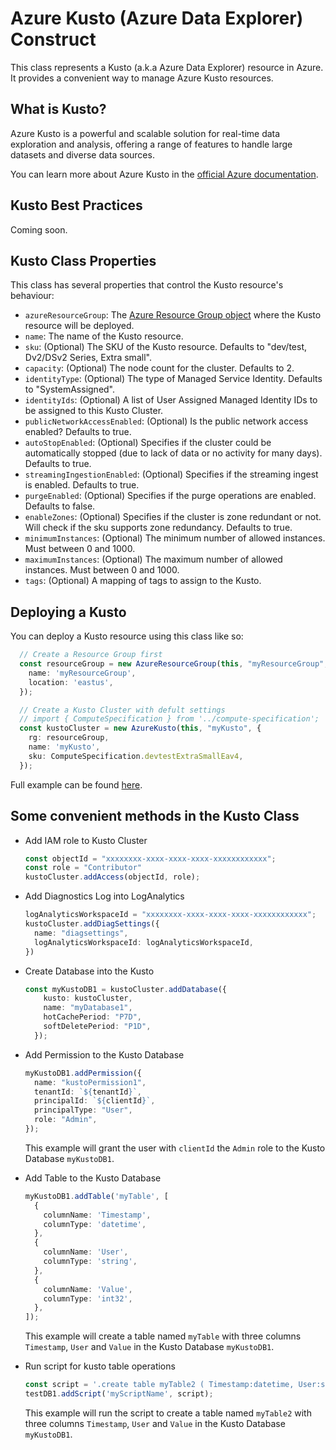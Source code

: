 # Azure Kusto (Azure Data Explorer) Construct

This class represents a Kusto (a.k.a Azure Data Explorer) resource in Azure. It provides a convenient way to manage Azure Kusto resources.

## What is Kusto?

Azure Kusto is a powerful and scalable solution for real-time data exploration and analysis, offering a range of features to handle large datasets and diverse data sources.

You can learn more about Azure Kusto in the [official Azure documentation](https://learn.microsoft.com/en-us/azure/data-explorer/data-explorer-overview).

## Kusto Best Practices

Coming soon.

## Kusto Class Properties

This class has several properties that control the Kusto resource's behaviour:

- `azureResourceGroup`: The [Azure Resource Group object](../azure-resourcegroup/) where the Kusto resource will be deployed.
- `name`: The name of the Kusto resource.
- `sku`: (Optional) The SKU of the Kusto resource. Defaults to "dev/test, Dv2/DSv2 Series, Extra small".
- `capacity`: (Optional) The node count for the cluster. Defaults to 2.
- `identityType`: (Optional) The type of Managed Service Identity. Defaults to "SystemAssigned".
- `identityIds`: (Optional) A list of User Assigned Managed Identity IDs to be assigned to this Kusto Cluster.
- `publicNetworkAccessEnabled`: (Optional) Is the public network access enabled? Defaults to true.
- `autoStopEnabled`: (Optional) Specifies if the cluster could be automatically stopped (due to lack of data or no activity for many days). Defaults to true.
- `streamingIngestionEnabled`: (Optional) Specifies if the streaming ingest is enabled. Defaults to true.
- `purgeEnabled`: (Optional) Specifies if the purge operations are enabled. Defaults to false.
- `enableZones`: (Optional) Specifies if the cluster is zone redundant or not. Will check if the sku supports zone redundancy. Defaults to true.
- `minimumInstances`: (Optional) The minimum number of allowed instances. Must between 0 and 1000.
- `maximumInstances`: (Optional) The maximum number of allowed instances. Must between 0 and 1000.
- `tags`: (Optional) A mapping of tags to assign to the Kusto.

## Deploying a Kusto

You can deploy a Kusto resource using this class like so:

```typescript
  // Create a Resource Group first
  const resourceGroup = new AzureResourceGroup(this, "myResourceGroup", {
    name: 'myResourceGroup',
    location: 'eastus',
  });

  // Create a Kusto Cluster with defult settings
  // import { ComputeSpecification } from '../compute-specification';
  const kustoCluster = new AzureKusto(this, "myKusto", {
    rg: resourceGroup,
    name: 'myKusto',
    sku: ComputeSpecification.devtestExtraSmallEav4,
  });

```

Full example can be found [here](test/ExampleAzureKusto.ts).

## Some convenient methods in the Kusto Class

- Add IAM role to Kusto Cluster

  ```typescript
  const objectId = "xxxxxxxx-xxxx-xxxx-xxxx-xxxxxxxxxxxx";
  const role = "Contributor"
  kustoCluster.addAccess(objectId, role);
  ```

- Add Diagnostics Log into LogAnalytics

  ```typescript
  logAnalyticsWorkspaceId = "xxxxxxxx-xxxx-xxxx-xxxx-xxxxxxxxxxxx";
  kustoCluster.addDiagSettings({
    name: "diagsettings", 
    logAnalyticsWorkspaceId: logAnalyticsWorkspaceId,
  })
  ```

- Create Database into the Kusto

  ```typescript
  const myKustoDB1 = kustoCluster.addDatabase({
      kusto: kustoCluster,
      name: "myDatabase1",
      hotCachePeriod: "P7D",
      softDeletePeriod: "P1D",
    });
  ```

- Add Permission to the Kusto Database
  
  ```typescript
  myKustoDB1.addPermission({
    name: "kustoPermission1",
    tenantId: `${tenantId}`,
    principalId: `${clientId}`,
    principalType: "User",
    role: "Admin",
  });
  ```

  This example will grant the user with `clientId` the `Admin` role to the Kusto Database `myKustoDB1`.

- Add Table to the Kusto Database

  ```typescript
  myKustoDB1.addTable('myTable', [
    {
      columnName: 'Timestamp',
      columnType: 'datetime',
    },
    {
      columnName: 'User',
      columnType: 'string',
    },
    {
      columnName: 'Value',
      columnType: 'int32',
    },
  ]);
  ```

  This example will create a table named `myTable` with three columns `Timestamp`, `User` and `Value` in the Kusto Database `myKustoDB1`.

- Run script for kusto table operations
  
    ```typescript
    const script = '.create table myTable2 ( Timestamp:datetime, User:string, Value:int32 )';
    testDB1.addScript('myScriptName', script);
    ```
  
    This example will run the script to create a table named `myTable2` with three columns `Timestamp`, `User` and `Value` in the Kusto Database `myKustoDB1`.
